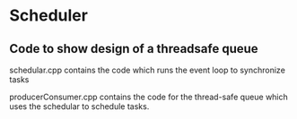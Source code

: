 # Scheduler
Code to show design of a threadsafe queue
-----------------------------------------------------------

schedular.cpp contains the code which runs the event loop to synchronize tasks

producerConsumer.cpp contains the code for the thread-safe queue which uses the schedular to schedule tasks.
